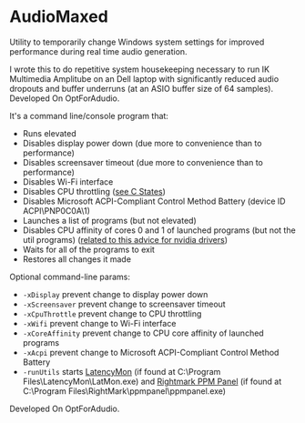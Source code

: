# AudioMaxed
Utility to temporarily change Windows system settings for improved performance during real time audio generation.

I wrote this to do repetitive system housekeeping necessary to run IK Multimedia Amplitube on an Dell laptop with significantly reduced audio dropouts and buffer underruns (at an ASIO buffer size of 64 samples). Developed On OptForAdudio.

It's a command line/console program that:
- Runs elevated
- Disables display power down (due more to convenience than to performance)
- Disables screensaver timeout (due more to convenience than to performance)
- Disables Wi-Fi interface
- Disables CPU throttling ([see C States](https://support.presonus.com/hc/en-us/articles/360028620552-Quantum-Disabling-C-States-on-a-Windows-10-computer))
- Disables Microsoft ACPI-Compliant Control Method Battery (device ID ACPI\PNP0C0A\1)
- Launches a list of programs (but not elevated)
- Disables CPU affinity of cores 0 and 1 of launched programs (but not the util programs) ([related to this advice for nvidia drivers](https://www.bluecataudio.com/Blog/tip-of-the-day/solving-audio-dropouts-dpc-latency-issues-with-nvidia-drivers-on-windows/))
- Waits for all of the programs to exit
- Restores all changes it made


Optional command-line params:
- `-xDisplay`		prevent change to display power down
- `-xScreensaver`	prevent change to screensaver timeout
- `-xCpuThrottle`	prevent change to CPU throttling
- `-xWifi`			prevent change to Wi-Fi interface
- `-xCoreAffinity`	prevent change to CPU core affinity of launched programs
- `-xAcpi` 			prevent change to Microsoft ACPI-Compliant Control Method Battery
- `-runUtils`		starts [LatencyMon](https://www.resplendence.com/latencymon) (if found at C:\Program Files\LatencyMon\LatMon.exe) and [Rightmark PPM Panel](https://sourceforge.net/projects/rightmark/) (if found at C:\Program Files\RightMark\ppmpanel\ppmpanel.exe)


Developed On OptForAdudio.
